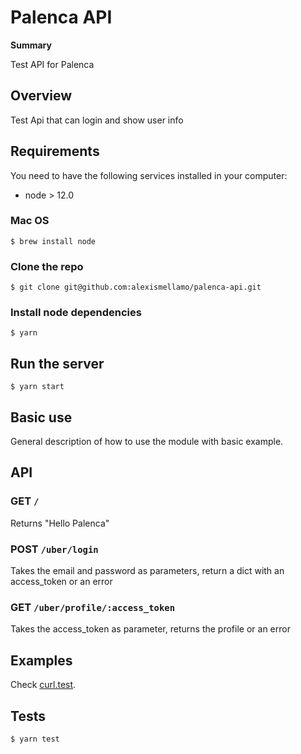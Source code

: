 # Palenca API

**Summary**

Test API for Palenca

## Overview

Test Api that can login and show user info

## Requirements

You need to have the following services installed in your computer:

* node > 12.0

### Mac OS

```
$ brew install node
```


### Clone the repo

```
$ git clone git@github.com:alexismellamo/palenca-api.git
```

### Install node dependencies

```
$ yarn
```


## Run the server

```
$ yarn start
```


## Basic use

General description of how to use the module with basic example.

## API

### GET `/`

Returns "Hello Palenca"

### POST `/uber/login`

Takes the email and password as parameters, return a dict with an access_token or an error

### GET `/uber/profile/:access_token`

Takes the access_token as parameter, returns the profile or an error
 

## Examples

Check [curl.test](/curl.txt).

## Tests

```
$ yarn test
```
